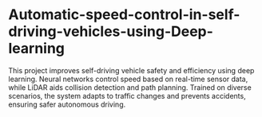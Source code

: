 # Automatic-speed-control-in-self-driving-vehicles-using-Deep-learning
This project improves self-driving vehicle safety and efficiency using deep learning. Neural networks control speed based on real-time sensor data, while LiDAR aids collision detection and path planning. Trained on diverse scenarios, the system adapts to traffic changes and prevents accidents, ensuring safer autonomous driving.
